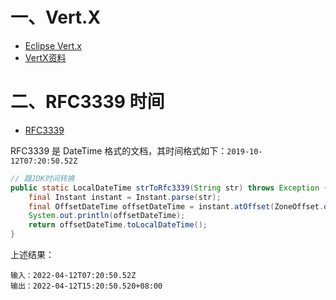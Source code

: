 # 一、Vert.X

- [Eclipse Vert.x](https://vertx.io/)
- [VertX资料](https://zhuanlan.zhihu.com/p/33832486)

# 二、RFC3339 时间

- [RFC3339](https://www.ietf.org/rfc/rfc3339.txt)

RFC3339 是 DateTime 格式的文档，其时间格式如下：`2019-10-12T07:20:50.52Z`

```java
// 跟JDK时间转换
public static LocalDateTime strToRfc3339(String str) throws Exception {
    final Instant instant = Instant.parse(str);
    final OffsetDateTime offsetDateTime = instant.atOffset(ZoneOffset.of("+8"));
    System.out.println(offsetDateTime);
    return offsetDateTime.toLocalDateTime();
}
```
上述结果：
```
输入：2022-04-12T07:20:50.52Z
输出：2022-04-12T15:20:50.520+08:00
```


